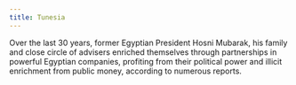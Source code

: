 ```yaml
---
title: Tunesia
---
```

Over the last 30 years, former Egyptian President Hosni Mubarak, his family
and close circle of advisers enriched themselves through partnerships in
powerful Egyptian companies, profiting from their political power and illicit
enrichment from public money, according to numerous reports.
